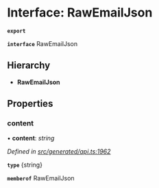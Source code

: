 # Interface: RawEmailJson

**`export`** 

**`interface`** RawEmailJson

## Hierarchy

* **RawEmailJson**

## Properties

###  content

• **content**: *string*

*Defined in [src/generated/api.ts:1962](https://github.com/mailslurp/mailslurp-client-ts-js/blob/45dbdd8/src/generated/api.ts#L1962)*

**`type`** {string}

**`memberof`** RawEmailJson
